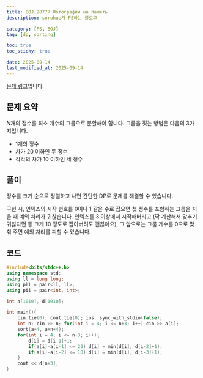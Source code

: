 ```yaml
---
title: BOJ 28777 Фотографии на память
description: sorohue가 PS하는 블로그

category: [PS, BOJ]
tag: [dp, sorting]

toc: true
toc_sticky: true

date: 2025-09-14
last_modified_at: 2025-09-14
---
```


[문제 링크](https://boj.kr/28777)입니다.

## 문제 요약

$N$개의 정수를 최소 개수의 그룹으로 분할해야 합니다. 그룹을 짓는 방법은 다음의 3가지입니다.

- 1개의 정수
- 차가 20 이하인 두 정수
- 각각의 차가 10 이하인 세 정수

## 풀이

정수를 크기 순으로 정렬하고 나면 간단한 DP로 문제를 해결할 수 있습니다.

구현 시, 인덱스의 시작 번호를 0이나 1 같은 수로 잡으면 첫 정수를 포함하는 그룹을 지을 때 예외 처리가 귀찮습니다. 인덱스를 3 이상에서 시작해버리고 (딱 계산해서 맞추기 귀찮다면 통 크게 10 정도로 잡아버려도 괜찮아요), 그 앞으로는 그룹 개수를 0으로 맞춰 주면 예외 처리를 피할 수 있습니다.

## 코드

```cpp
#include<bits/stdc++.h>
using namespace std;
using ll = long long;
using pll = pair<ll, ll>;
using pii = pair<int, int>;

int a[1010], d[1010];

int main(){
	cin.tie(0); cout.tie(0); ios::sync_with_stdio(false);
	int n; cin >> n; for(int i = 4; i <= n+3; i++) cin >> a[i];
	sort(a+4, a+n+4);
	for(int i = 4; i <= n+3; i++){
		d[i] = d[i-1]+1;
		if(a[i]-a[i-1] <= 20) d[i] = min(d[i], d[i-2]+1);
		if(a[i]-a[i-2] <= 10) d[i] = min(d[i], d[i-3]+1);
	}
	cout << d[n+3];
}
```